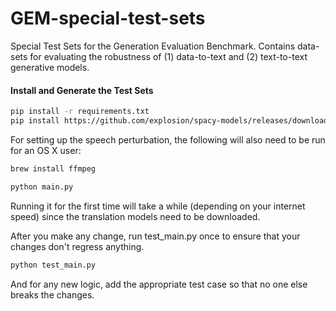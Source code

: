 # GEM-special-test-sets
Special Test Sets for the Generation Evaluation Benchmark. Contains data-sets for evaluating the robustness of (1) data-to-text and (2) text-to-text generative models.  


#### Install and Generate the Test Sets
```bash
pip install -r requirements.txt
pip install https://github.com/explosion/spacy-models/releases/download/en_core_web_sm-2.2.0/en_core_web_sm-2.2.0.tar.gz
```
For setting up the speech perturbation, the following will also need to be run for an OS X user:
```bash
brew install ffmpeg
```
```bash
python main.py
```
Running it for the first time will take a while (depending on your internet speed) since the translation models need to be downloaded.

After you make any change, run test_main.py once to ensure that your changes don't regress anything.

```bash
python test_main.py
```
 
And for any new logic, add the appropriate test case so that no one else breaks the changes. 
